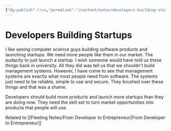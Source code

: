 ```yaml
---
{"dg-publish":true,"permalink":"/content/notes/developers-building-startups/","noteIcon":"2"}
---
```


# Developers Building Startups

I like seeing computer science guys building software products and launching startups. We need more people like them in our market. The audacity to just launch a startup. I wish someone would have told us these things back in university. All they did was tell us that we shouldn't build management systems. However, I have come to see that management systems are exactly what most people need from software. The systems just need to be reliable, simple to use and secure. They brushed over these things and that was a shame.

Developers should build more products and launch more startups than they are doing now. They need the skill set to turn market opportunities into products that people will use. 

Related to [[Fleeting Notes/From Developer to Entrepreneur\|From Developer to Entrepreneur]]